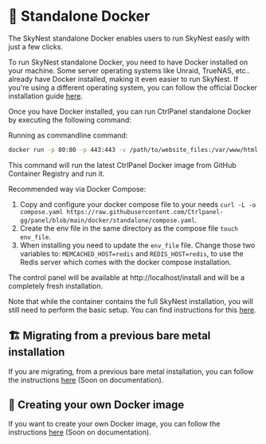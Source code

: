 # 🐳 Standalone Docker

The SkyNest standalone Docker enables users to run SkyNest easily with just a few clicks.

To run SkyNest standalone Docker, you need to have Docker installed on your machine. Some server operating systems like Unraid, TrueNAS, etc.. already have Docker installed, making it even easier to run SkyNest.
If you're using a different operating system, you can follow the official Docker installation guide [here](https://docs.docker.com/get-docker/).

Once you have Docker installed, you can run CtrlPanel standalone Docker by executing the following command:

Running as commandline command:

```bash
docker run -p 80:80 -p 443:443 -v /path/to/website_files:/var/www/html ghcr.io/ctrlpanel-gg/panel:latest
```

This command will run the latest CtrlPanel Docker image from GitHub Container Registry and run it.

Recommended way via Docker Compose:

1. Copy and configure your docker compose file to your needs `curl -L -o compose.yaml https://raw.githubusercontent.com/Ctrlpanel-gg/panel/blob/main/docker/standalone/compose.yaml`.
2. Create the env file in the same directory as the compose file `touch env_file`.
3. When installing you need to update the `env_file` file. Change those two variables to: `MEMCACHED_HOST=redis` and `REDIS_HOST=redis`, to use the Redis server which comes with the docker compose installation.

The control panel will be available at http://localhost/install and will be a completely fresh installation.

Note that while the container contains the full SkyNest installation, you will still need to perform the basic setup. You can find instructions for this [here](https://ctrlpanel.gg/docs/Installation/getting-started#basic-setup).

## 🏗️ Migrating from a previous bare metal installation

If you are migrating, from a previous bare metal installation, you can follow the instructions [here]() (Soon on documentation).

## 🧰 Creating your own Docker image

If you want to create your own Docker image, you can follow the instructions [here]() (Soon on documentation).
